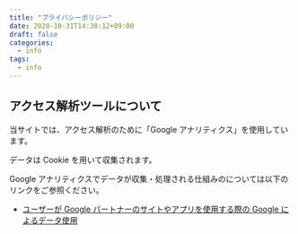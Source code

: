 ```yaml
---
title: "プライバシーポリシー"
date: 2020-10-31T14:38:12+09:00
draft: false
categories:
  - info
tags:
  - info
---
```


## アクセス解析ツールについて

当サイトでは、アクセス解析のために「Google アナリティクス」を使用しています。

データは Cookie を用いて収集されます。

Google アナリティクスでデータが収集・処理される仕組みのについては以下のリンクをご参照ください。

- [ユーザーが Google パートナーのサイトやアプリを使用する際の Google によるデータ使用](https://policies.google.com/technologies/partner-sites?hl=ja)


